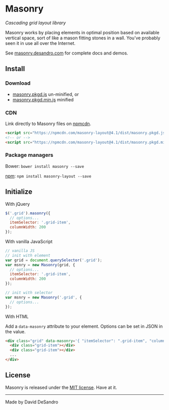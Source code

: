# Masonry

_Cascading grid layout library_

Masonry works by placing elements in optimal position based on available vertical space, sort of like a mason fitting stones in a wall. You’ve probably seen it in use all over the Internet.

See [masonry.desandro.com](http://masonry.desandro.com) for complete docs and demos.

## Install

### Download

- [masonry.pkgd.js](https://github.com/desandro/masonry/raw/master/dist/masonry.pkgd.js) un-minified, or
- [masonry.pkgd.min.js](https://github.com/desandro/masonry/raw/master/dist/masonry.pkgd.min.js) minified

### CDN

Link directly to Masonry files on [npmcdn](https://npmcdn.com/).

```html
<script src="https://npmcdn.com/masonry-layout@4.1/dist/masonry.pkgd.js"></script>
<!-- or -->
<script src="https://npmcdn.com/masonry-layout@4.1/dist/masonry.pkgd.min.js"></script>
```

### Package managers

Bower: `bower install masonry --save`

[npm](https://www.npmjs.com/package/masonry-layout): `npm install masonry-layout --save`

## Initialize

With jQuery

```js
$('.grid').masonry({
  // options...
  itemSelector: '.grid-item',
  columnWidth: 200
});
```

With vanilla JavaScript

```js
// vanilla JS
// init with element
var grid = document.querySelector('.grid');
var msnry = new Masonry(grid, {
  // options...
  itemSelector: '.grid-item',
  columnWidth: 200
});

// init with selector
var msnry = new Masonry('.grid', {
  // options...
});
```

With HTML

Add a `data-masonry` attribute to your element. Options can be set in JSON in the value.

```html
<div class="grid" data-masonry='{ "itemSelector": ".grid-item", "columnWidth": 200 }'>
  <div class="grid-item"></div>
  <div class="grid-item"></div>
  ...
</div>
```

## License

Masonry is released under the [MIT license](http://desandro.mit-license.org). Have at it.

---

Made by David DeSandro
